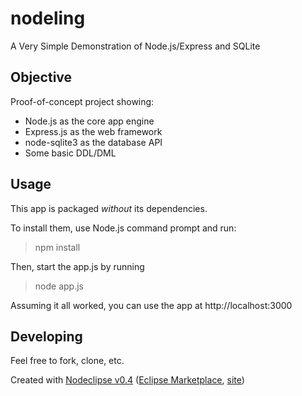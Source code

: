 # nodeling
A Very Simple Demonstration of Node.js/Express and SQLite

## Objective
Proof-of-concept project showing:
 * Node.js as the core app engine
 * Express.js as the web framework
 * node-sqlite3 as the database API
 * Some basic DDL/DML
 
## Usage
This app is packaged *without* its dependencies. 

To install them, use Node.js command prompt and run:
> npm install

Then, start the app.js by running
> node app.js

Assuming it all worked, you can use the app at http://localhost:3000

## Developing
Feel free to fork, clone, etc. 

Created with [Nodeclipse v0.4](https://github.com/Nodeclipse/nodeclipse-1)
 ([Eclipse Marketplace](http://marketplace.eclipse.org/content/nodeclipse), [site](http://www.nodeclipse.org))   


